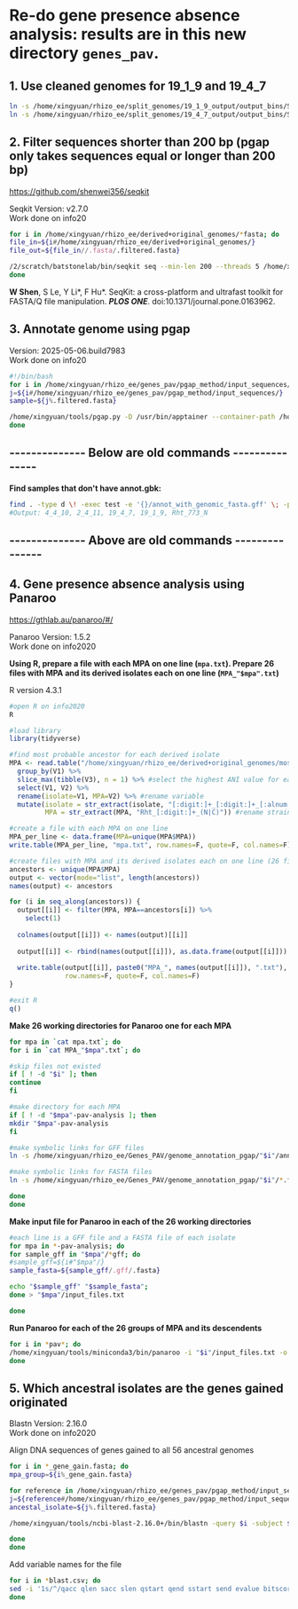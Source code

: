 # Re-do gene presence absence analysis: results are in this new directory ``genes_pav``.

## 1. Use cleaned genomes for 19_1_9 and 19_4_7

```bash
ln -s /home/xingyuan/rhizo_ee/split_genomes/19_1_9_output/output_bins/SemiBin_0.fa 19_1_9_SemiBin_0.fasta
ln -s /home/xingyuan/rhizo_ee/split_genomes/19_4_7_output/output_bins/SemiBin_1.fa 19_4_7_SemiBin_1.fasta
```

## 2. Filter sequences shorter than 200 bp (pgap only takes sequences equal or longer than 200 bp)
https://github.com/shenwei356/seqkit

Seqkit Version: v2.7.0 <br>
Work done on info20

```bash
for i in /home/xingyuan/rhizo_ee/derived+original_genomes/*fasta; do
file_in=${i#/home/xingyuan/rhizo_ee/derived+original_genomes/}
file_out=${file_in//.fasta/.filtered.fasta}

/2/scratch/batstonelab/bin/seqkit seq --min-len 200 --threads 5 /home/xingyuan/rhizo_ee/derived+original_genomes/"$file_in" > /home/xingyuan/rhizo_ee/genes_pav/pgap_method/input_sequences/"$file_out"
done
```

**W Shen**, S Le, Y Li*, F Hu*. SeqKit: a cross-platform and ultrafast toolkit for FASTA/Q file manipulation. ***PLOS ONE***. doi:10.1371/journal.pone.0163962.

## 3. Annotate genome using pgap

Version: 2025-05-06.build7983 <br>
Work done on info20

```bash
#!/bin/bash
for i in /home/xingyuan/rhizo_ee/genes_pav/pgap_method/input_sequences/*.filtered.fasta; do
j=${i#/home/xingyuan/rhizo_ee/genes_pav/pgap_method/input_sequences/}
sample=${j%.filtered.fasta}

/home/xingyuan/tools/pgap.py -D /usr/bin/apptainer --container-path /home/xingyuan/tools/pgap_2025-05-06.build7983.sif --report-usage-false -o "$sample" --prefix "$sample" -g "$i" -s "Rhizobium leguminosarum" --cpu 6 --no-self-update
done
```

## -------------- Below are old commands ---------------

**Find samples that don't have annot.gbk:**
```bash
find . -type d \! -exec test -e '{}/annot_with_genomic_fasta.gff' \; -print
#Output: 4_4_10, 2_4_11, 19_4_7, 19_1_9, Rht_773_N
```

## -------------- Above are old commands ---------------

## 4. Gene presence absence analysis using Panaroo
https://gthlab.au/panaroo/#/

Panaroo Version: 1.5.2 <br>
Work done on info2020

**Using R, prepare a file with each MPA on one line (``mpa.txt``). Prepare 26 files with MPA and its derived isolates each on one line (``MPA_"$mpa".txt``)**

R version 4.3.1
```r
#open R on info2020
R

#load library
library(tidyverse)

#find most probable ancestor for each derived isolate
MPA <- read.table("/home/xingyuan/rhizo_ee/derived+original_genomes/most_prob_ancestors.txt") %>%
  group_by(V1) %>%
  slice_max(tibble(V3), n = 1) %>% #select the highest ANI value for each derived isolate
  select(V1, V2) %>%
  rename(isolate=V1, MPA=V2) %>% #rename variable
  mutate(isolate = str_extract(isolate, "[:digit:]+_[:digit:]+_[:alnum:]+"),
         MPA = str_extract(MPA, "Rht_[:digit:]+_(N|C)")) #rename strain name

#create a file with each MPA on one line
MPA_per_line <- data.frame(MPA=unique(MPA$MPA))
write.table(MPA_per_line, "mpa.txt", row.names=F, quote=F, col.names=F)

#create files with MPA and its derived isolates each on one line (26 files total)
ancestors <- unique(MPA$MPA)
output <- vector(mode="list", length(ancestors))
names(output) <- ancestors

for (i in seq_along(ancestors)) {
  output[[i]] <- filter(MPA, MPA==ancestors[i]) %>%
    select(1) 
  
  colnames(output[[i]]) <- names(output)[[i]]
  
  output[[i]] <- rbind(names(output[[i]]), as.data.frame(output[[i]]))
  
  write.table(output[[i]], paste0("MPA_", names(output[[i]]), ".txt"),
              row.names=F, quote=F, col.names=F)
}

#exit R
q()
```

**Make 26 working directories for Panaroo one for each MPA**

```bash
for mpa in `cat mpa.txt`; do
for i in `cat MPA_"$mpa".txt`; do

#skip files not existed
if [ ! -d "$i" ]; then
continue
fi

#make directory for each MPA
if [ ! -d "$mpa"-pav-analysis ]; then
mkdir "$mpa"-pav-analysis
fi

#make symbolic links for GFF files
ln -s /home/xingyuan/rhizo_ee/Genes_PAV/genome_annotation_pgap/"$i"/annot_with_genomic_fasta.gff "$mpa"-pav-analysis/"$i".gff

#make symbolic links for FASTA files
ln -s /home/xingyuan/rhizo_ee/Genes_PAV/genome_annotation_pgap/"$i"/*.filtered.fasta "$mpa"-pav-analysis/"$i".fasta

done
done
```


**Make input file for Panaroo in each of the 26 working directories**

```bash
#each line is a GFF file and a FASTA file of each isolate
for mpa in *-pav-analysis; do
for sample_gff in "$mpa"/*gff; do
#sample_gff=${i#"$mpa"/}
sample_fasta=${sample_gff/.gff/.fasta}

echo "$sample_gff" "$sample_fasta";
done > "$mpa"/input_files.txt

done
```

**Run Panaroo for each of the 26 groups of MPA and its descendents**

```bash
for i in *pav*; do
/home/xingyuan/tools/miniconda3/bin/panaroo -i "$i"/input_files.txt -o "$i"/panaroo_results --clean-mode strict --remove-invalid-genes --merge_paralogs
done
```

## 5. Which ancestral isolates are the genes gained originated

Blastn Version: 2.16.0 <br>
Work done on info2020

Align DNA sequences of genes gained to all 56 ancestral genomes
```bash
for i in *_gene_gain.fasta; do
mpa_group=${i%_gene_gain.fasta}

for reference in /home/xingyuan/rhizo_ee/genes_pav/pgap_method/input_sequences/Rht*; do
j=${reference#/home/xingyuan/rhizo_ee/genes_pav/pgap_method/input_sequences/}
ancestal_isolate=${j%.filtered.fasta}

/home/xingyuan/tools/ncbi-blast-2.16.0+/bin/blastn -query $i -subject $reference -outfmt "10 qacc qlen sacc slen qstart qend sstart send evalue bitscore length pident nident mismatch gapopen gaps sstrand qcovs qcovhsp qcovus" > MPA_"$mpa_group"_subject_"$ancestal_isolate"_blast.csv

done
done
```

Add variable names for the file
```bash
for i in *blast.csv; do
sed -i '1s/^/qacc qlen sacc slen qstart qend sstart send evalue bitscore length pident nident mismatch gapopen gaps sstrand qcovs qcovhsp qcovus\n/' $i
done
```
